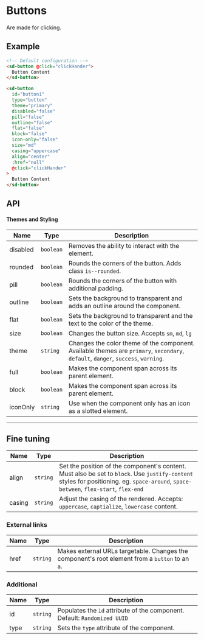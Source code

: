 # Buttons
Are made for clicking.

## Example
```html
<!-- Default configuration -->
<sd-button @click="clickHander">
  Button Content
</sd-button>
```

```html
<sd-button 
  id="button1"
  type="button"
  theme="primary"
  disabled="false"
  pill="false"
  outline="false"
  flat="false"
  block="false"
  icon-only="false"
  size="md"
  casing="uppercase"
  align="center"
  :href="null"
  @click="clickHander"
>
  Button Content
</sd-button>
```

## API
#### Themes and Styling
|Name|Type|Description|
|--|--|--|
|disabled|`boolean`|Removes the ability to interact with the element.
|rounded|`boolean`|Rounds the corners of the button. Adds class `is--rounded`.|
|pill|`boolean`|Rounds the corners of the button with additional padding.|
|outline|`boolean`| Sets the background to transparent and adds an outline around the component.
|flat|`boolean`| Sets the background to transparent and the text to the color of the theme.
|size|`boolean`| Changes the button size. Accepts `sm`, `md`, `lg`|
|theme|`string`| Changes the color theme of the component. Available themes are `primary`, `secondary`, `default`, `danger`, `success`, `warning`.
|full|`boolean`| Makes the component span across its parent element.|
|block|`boolean`|Makes the component span across its parent element.|
|iconOnly|`string`|Use when the component only has an icon as a slotted element.|

---

## Fine tuning
|Name|Type|Description|
|--|--|--|
|align|`string`|Set the position of the component's content. Must also be set to `block`. Use `justify-content` styles for positioning. eg. `space-around`, `space-between`, `flex-start`, `flex-end`|
|casing|`string`|Adjust the casing of the rendered. Accepts: `uppercase`, `captialize`, `lowercase` content.|

### External links 
|Name|Type|Description|
|--|--|--|
|href|`string`|Makes external URLs targetable. Changes the component's root element from a `button` to an `a`.|


### Additional
|Name|Type|Description|
|--|--|--|
|id|`string`|Populates the `id` attribute of the component. Default: `Randomized UUID`|
|type|`string`|Sets the `type` attribute of the component.|
